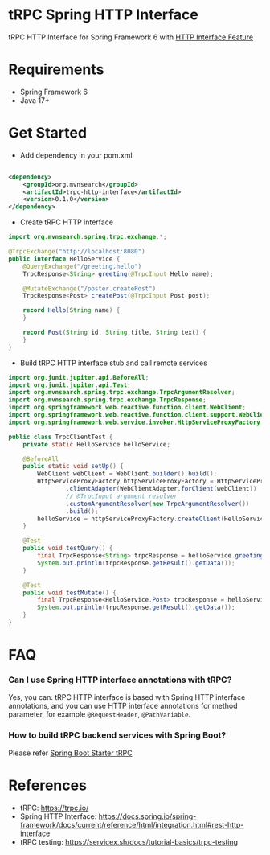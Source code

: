 tRPC Spring HTTP Interface
=============================
 
tRPC HTTP Interface for Spring Framework 6 with [HTTP Interface Feature](https://docs.spring.io/spring-framework/docs/current/reference/html/integration.html#rest-http-interface)
              
# Requirements

* Spring Framework 6
* Java 17+ 

# Get Started

* Add dependency in your pom.xml

```xml

<dependency>
    <groupId>org.mvnsearch</groupId>
    <artifactId>trpc-http-interface</artifactId>
    <version>0.1.0</version>
</dependency>
```

* Create tRPC HTTP interface

```java
import org.mvnsearch.spring.trpc.exchange.*;

@TrpcExchange("http://localhost:8080")
public interface HelloService {
    @QueryExchange("/greeting.hello")
    TrpcResponse<String> greeting(@TrpcInput Hello name);

    @MutateExchange("/poster.createPost")
    TrpcResponse<Post> createPost(@TrpcInput Post post);

    record Hello(String name) {
    }

    record Post(String id, String title, String text) {
    }
}
```

* Build tRPC HTTP interface stub and call remote services

```java
import org.junit.jupiter.api.BeforeAll;
import org.junit.jupiter.api.Test;
import org.mvnsearch.spring.trpc.exchange.TrpcArgumentResolver;
import org.mvnsearch.spring.trpc.exchange.TrpcResponse;
import org.springframework.web.reactive.function.client.WebClient;
import org.springframework.web.reactive.function.client.support.WebClientAdapter;
import org.springframework.web.service.invoker.HttpServiceProxyFactory;

public class TrpcClientTest {
    private static HelloService helloService;

    @BeforeAll
    public static void setUp() {
        WebClient webClient = WebClient.builder().build();
        HttpServiceProxyFactory httpServiceProxyFactory = HttpServiceProxyFactory.builder()
                .clientAdapter(WebClientAdapter.forClient(webClient))
                // @TrpcInput argument resolver
                .customArgumentResolver(new TrpcArgumentResolver())
                .build();
        helloService = httpServiceProxyFactory.createClient(HelloService.class);
    }

    @Test
    public void testQuery() {
        final TrpcResponse<String> trpcResponse = helloService.greeting(new HelloService.Hello("World"));
        System.out.println(trpcResponse.getResult().getData());
    }

    @Test
    public void testMutate() {
        final TrpcResponse<HelloService.Post> trpcResponse = helloService.createPost(new HelloService.Post("1", "Hello", "Hello World"));
        System.out.println(trpcResponse.getResult().getData());
    }
}
```

# FAQ

### Can I use Spring HTTP interface annotations with tRPC? 

Yes, you can. tRPC HTTP interface is based with Spring HTTP interface annotations, 
and you can use HTTP interface annotations for method parameter, for example `@RequestHeader`, `@PathVariable`.

### How to build tRPC backend services with Spring Boot?

Please refer [Spring Boot Starter tRPC](https://github.com/linux-china/trpc-spring-boot-starter)

# References

* tRPC: https://trpc.io/
* Spring HTTP Interface: https://docs.spring.io/spring-framework/docs/current/reference/html/integration.html#rest-http-interface
* tRPC testing: https://servicex.sh/docs/tutorial-basics/trpc-testing


